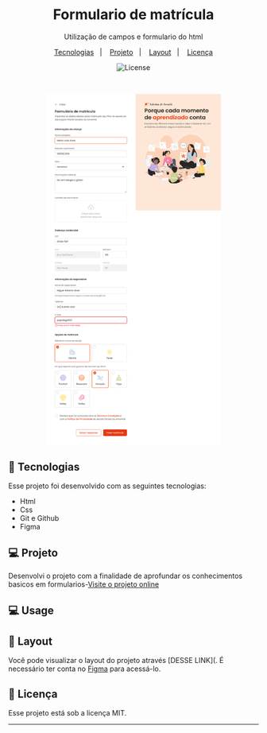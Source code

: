 <h1 align="center">Formulario de matrícula</h1>

<p align="center">
Utilização de campos e formulario do html
<br/>
<p align="center">
  <a href="#-tecnologias">Tecnologias</a>&nbsp;&nbsp;&nbsp;|&nbsp;&nbsp;&nbsp;
  <a href="#-projeto">Projeto</a>&nbsp;&nbsp;&nbsp;|&nbsp;&nbsp;&nbsp;
  <a href="#-layout">Layout</a>&nbsp;&nbsp;&nbsp;|&nbsp;&nbsp;&nbsp;
  <a href="#memo-licença">Licença</a>
</p>

<p align="center">
  <img alt="License" src="https://img.shields.io/static/v1?label=license&message=MIT&color=49AA26&labelColor=000000">
</p>

<br>

<p align="center">
  <img alt="Layout do projeto" src="./assets/layout.svg" width="70%">
</p>

## 🚀 Tecnologias

Esse projeto foi desenvolvido com as seguintes tecnologias:
- Html
- Css
- Git e Github
- Figma

## 💻 Projeto

Desenvolvi o projeto com a finalidade de aprofundar os conhecimentos basicos em formularios-[Visite o projeto online]()

## 💻 Usage

## 🔖 Layout

Você pode visualizar o layout do projeto através [DESSE LINK](. É necessário ter conta no [Figma](https://figma.com) para acessá-lo.

## :memo: Licença

Esse projeto está sob a licença MIT.

---
